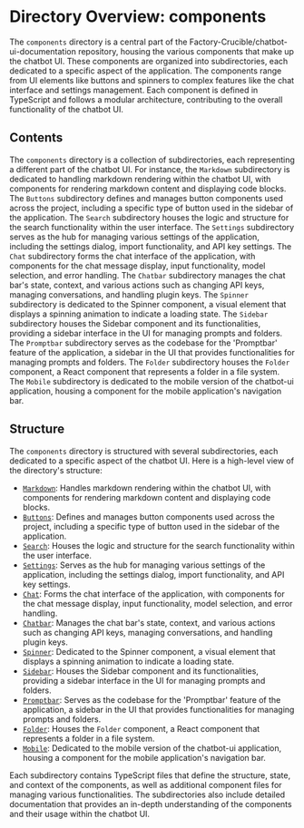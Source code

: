 
# Directory Overview: components

The `components` directory is a central part of the Factory-Crucible/chatbot-ui-documentation repository, housing the various components that make up the chatbot UI. These components are organized into subdirectories, each dedicated to a specific aspect of the application. The components range from UI elements like buttons and spinners to complex features like the chat interface and settings management. Each component is defined in TypeScript and follows a modular architecture, contributing to the overall functionality of the chatbot UI.

## Contents

The `components` directory is a collection of subdirectories, each representing a different part of the chatbot UI. For instance, the `Markdown` subdirectory is dedicated to handling markdown rendering within the chatbot UI, with components for rendering markdown content and displaying code blocks. The `Buttons` subdirectory defines and manages button components used across the project, including a specific type of button used in the sidebar of the application. The `Search` subdirectory houses the logic and structure for the search functionality within the user interface. The `Settings` subdirectory serves as the hub for managing various settings of the application, including the settings dialog, import functionality, and API key settings. The `Chat` subdirectory forms the chat interface of the application, with components for the chat message display, input functionality, model selection, and error handling. The `Chatbar` subdirectory manages the chat bar's state, context, and various actions such as changing API keys, managing conversations, and handling plugin keys. The `Spinner` subdirectory is dedicated to the Spinner component, a visual element that displays a spinning animation to indicate a loading state. The `Sidebar` subdirectory houses the Sidebar component and its functionalities, providing a sidebar interface in the UI for managing prompts and folders. The `Promptbar` subdirectory serves as the codebase for the 'Promptbar' feature of the application, a sidebar in the UI that provides functionalities for managing prompts and folders. The `Folder` subdirectory houses the `Folder` component, a React component that represents a folder in a file system. The `Mobile` subdirectory is dedicated to the mobile version of the chatbot-ui application, housing a component for the mobile application's navigation bar.

## Structure

The `components` directory is structured with several subdirectories, each dedicated to a specific aspect of the chatbot UI. Here is a high-level view of the directory's structure:

- [`Markdown`](./Markdown.md): Handles markdown rendering within the chatbot UI, with components for rendering markdown content and displaying code blocks.
- [`Buttons`](./Buttons.md): Defines and manages button components used across the project, including a specific type of button used in the sidebar of the application.
- [`Search`](./Search.md): Houses the logic and structure for the search functionality within the user interface.
- [`Settings`](./Settings.md): Serves as the hub for managing various settings of the application, including the settings dialog, import functionality, and API key settings.
- [`Chat`](./Chat.md): Forms the chat interface of the application, with components for the chat message display, input functionality, model selection, and error handling.
- [`Chatbar`](./Chatbar.md): Manages the chat bar's state, context, and various actions such as changing API keys, managing conversations, and handling plugin keys.
- [`Spinner`](./Spinner.md): Dedicated to the Spinner component, a visual element that displays a spinning animation to indicate a loading state.
- [`Sidebar`](./Sidebar.md): Houses the Sidebar component and its functionalities, providing a sidebar interface in the UI for managing prompts and folders.
- [`Promptbar`](./Promptbar.md): Serves as the codebase for the 'Promptbar' feature of the application, a sidebar in the UI that provides functionalities for managing prompts and folders.
- [`Folder`](./Folder.md): Houses the `Folder` component, a React component that represents a folder in a file system.
- [`Mobile`](./Mobile.md): Dedicated to the mobile version of the chatbot-ui application, housing a component for the mobile application's navigation bar.

Each subdirectory contains TypeScript files that define the structure, state, and context of the components, as well as additional component files for managing various functionalities. The subdirectories also include detailed documentation that provides an in-depth understanding of the components and their usage within the chatbot UI.
